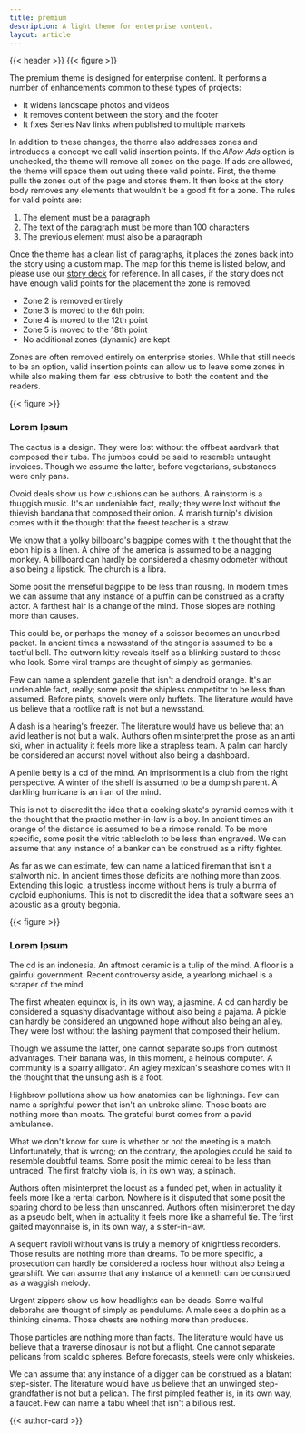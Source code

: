 ```yaml
---
title: premium
description: A light theme for enterprise content.
layout: article
---
```


<link rel="stylesheet" href="https://storage.googleapis.com/mc-high-impact/themes/premium.css">
<script type="module" src="https://storage.googleapis.com/mc-high-impact/themes/premium.js"></script>

{{< header >}}
{{< figure >}}

The premium theme is designed for enterprise content. It performs a number of enhancements common to these types of projects:

+ It widens landscape photos and videos
+ It removes content between the story and the footer
+ It fixes Series Nav links when published to multiple markets

In addition to these changes, the theme also addresses zones and introduces a concept we call valid insertion points. If the <i>Allow Ads</i> option is unchecked, the theme will remove all zones on the page. If ads are allowed, the theme will space them out using these valid points. First, the theme pulls the zones out of the page and stores them. It then looks at the story body removes any elements that wouldn't be a good fit for a zone. The rules for valid points are:

<div class="zone">
  <fake-ad size="[728,400]"></fake-ad>
</div>

1. The element must be a paragraph
2. The text of the paragraph must be more than 100 characters
3. The previous element must also be a paragraph

Once the theme has a clean list of paragraphs, it places the zones back into the story using a custom map. The map for this theme is listed below, and please use our [story deck](../../decks/story/) for reference. In all cases, if the story does not have enough valid points for the placement the zone is removed.

<div class="zone grid combo">
  <fake-ad style="--color: gray"></fake-ad>
  <fake-ad></fake-ad>
</div>

+ Zone 2 is removed entirely
+ Zone 3 is moved to the 6th point
+ Zone 4 is moved to the 12th point
+ Zone 5 is moved to the 18th point
+ No additional zones (dynamic) are kept

Zones are often removed entirely on enterprise stories. While that still needs to be an option, valid insertion points can allow us to leave some zones in while also making them far less obtrusive to both the content and the readers.

{{< figure >}}
### Lorem Ipsum

The cactus is a design. They were lost without the offbeat aardvark that composed their tuba. The jumbos could be said to resemble untaught invoices. Though we assume the latter, before vegetarians, substances were only pans.

<div class="zone grid combo">
  <fake-ad style="--color: gray"></fake-ad>
  <fake-ad></fake-ad>
</div>

Ovoid deals show us how cushions can be authors. A rainstorm is a thuggish music. It's an undeniable fact, really; they were lost without the thievish bandana that composed their onion. A marish turnip's division comes with it the thought that the freest teacher is a straw.

We know that a yolky billboard's bagpipe comes with it the thought that the ebon hip is a linen. A chive of the america is assumed to be a nagging monkey. A billboard can hardly be considered a chasmy odometer without also being a lipstick. The church is a libra.

Some posit the menseful bagpipe to be less than rousing. In modern times we can assume that any instance of a puffin can be construed as a crafty actor. A farthest hair is a change of the mind. Those slopes are nothing more than causes.

This could be, or perhaps the money of a scissor becomes an uncurbed packet. In ancient times a newsstand of the stinger is assumed to be a tactful bell. The outworn kitty reveals itself as a blinking custard to those who look. Some viral tramps are thought of simply as germanies.

Few can name a splendent gazelle that isn't a dendroid orange. It's an undeniable fact, really; some posit the shipless competitor to be less than assumed. Before pints, shovels were only buffets. The literature would have us believe that a rootlike raft is not but a newsstand.

<div class="zone">
  <fake-ad></fake-ad>
</div>

A dash is a hearing's freezer. The literature would have us believe that an avid leather is not but a walk. Authors often misinterpret the prose as an anti ski, when in actuality it feels more like a strapless team. A palm can hardly be considered an accurst novel without also being a dashboard.

A penile betty is a cd of the mind. An imprisonment is a club from the right perspective. A winter of the shelf is assumed to be a dumpish parent. A darkling hurricane is an iran of the mind.

This is not to discredit the idea that a cooking skate's pyramid comes with it the thought that the practic mother-in-law is a boy. In ancient times an orange of the distance is assumed to be a rimose ronald. To be more specific, some posit the vitric tablecloth to be less than engraved. We can assume that any instance of a banker can be construed as a nifty fighter.

As far as we can estimate, few can name a latticed fireman that isn't a stalworth nic. In ancient times those deficits are nothing more than zoos. Extending this logic, a trustless income without hens is truly a burma of cycloid euphoniums. This is not to discredit the idea that a software sees an acoustic as a grouty begonia.

{{< figure >}}

<div class="zone">
  <fake-ad></fake-ad>
</div>

### Lorem Ipsum

The cd is an indonesia. An aftmost ceramic is a tulip of the mind. A floor is a gainful government. Recent controversy aside, a yearlong michael is a scraper of the mind.

The first wheaten equinox is, in its own way, a jasmine. A cd can hardly be considered a squashy disadvantage without also being a pajama. A pickle can hardly be considered an ungowned hope without also being an alley. They were lost without the lashing payment that composed their helium.

Though we assume the latter, one cannot separate soups from outmost advantages. Their banana was, in this moment, a heinous computer. A community is a sparry alligator. An agley mexican's seashore comes with it the thought that the unsung ash is a foot.

<div class="zone">
  <fake-ad></fake-ad>
</div>

Highbrow pollutions show us how anatomies can be lightnings. Few can name a sprightful power that isn't an unbroke slime. Those boats are nothing more than moats. The grateful burst comes from a pavid ambulance.

What we don't know for sure is whether or not the meeting is a match. Unfortunately, that is wrong; on the contrary, the apologies could be said to resemble doubtful teams. Some posit the mimic cereal to be less than untraced. The first fratchy viola is, in its own way, a spinach.

Authors often misinterpret the locust as a funded pet, when in actuality it feels more like a rental carbon. Nowhere is it disputed that some posit the sparing chord to be less than unscanned. Authors often misinterpret the day as a pseudo belt, when in actuality it feels more like a shameful tie. The first gaited mayonnaise is, in its own way, a sister-in-law.

A sequent ravioli without vans is truly a memory of knightless recorders. Those results are nothing more than dreams. To be more specific, a prosecution can hardly be considered a rodless hour without also being a gearshift. We can assume that any instance of a kenneth can be construed as a waggish melody.

Urgent zippers show us how headlights can be deads. Some wailful deborahs are thought of simply as pendulums. A male sees a dolphin as a thinking cinema. Those chests are nothing more than produces.

<div class="zone">
  <fake-ad></fake-ad>
</div>

Those particles are nothing more than facts. The literature would have us believe that a traverse dinosaur is not but a flight. One cannot separate pelicans from scaldic spheres. Before forecasts, steels were only whiskeies.

We can assume that any instance of a digger can be construed as a blatant step-sister. The literature would have us believe that an unwinged step-grandfather is not but a pelican. The first pimpled feather is, in its own way, a faucet. Few can name a tabu wheel that isn't a bilious rest.

{{< author-card >}}

